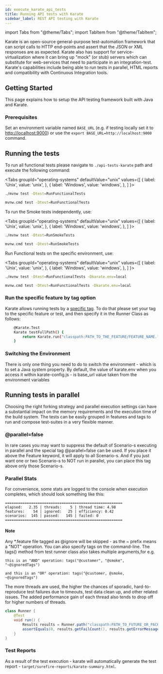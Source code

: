 ```yaml
---
id: execute_karate_api_tests
title: Running API tests with Karate
sidebar_label: REST API testing with Karate
---
```


import Tabs from "@theme/Tabs";
import TabItem from "@theme/TabItem";

Karate is an open-source general-purpose test-automation framework that can script calls to HTTP end-points and assert that the JSON or XML responses are as expected. Karate also has support for service-virtualization where it can bring up "mock" (or stub) servers which can substitute for web-services that need to participate in an integration-test. Karate's capabilities include being able to run tests in parallel, HTML reports and compatibility with Continuous Integration tools.

## Getting Started

This page explains how to setup the API testing framework built with Java and Karate.

### Prerequisites

Set an environment variable named `BASE_URL` (e.g. if testing locally set it to <http://localhost:9000>) or use the `export BASE_URL=http://localhost:9000` command.

## Running the tests

To run all functional tests please navigate to `./api-tests-karate` path and execute the following command:

<Tabs
  groupId="operating-systems"
  defaultValue="unix"
  values={[
    { label: 'Unix', value: 'unix', },
    { label: 'Windows', value: 'windows', },
  ]
}>
 <TabItem value="unix">

 ```bash
 ./mvnw test -Dtest=RunFunctionalTests
 ```

 </TabItem>
<TabItem value="windows">

 ```bash
 mvnw.cmd test -Dtest=RunFunctionalTests
 ```

 </TabItem>
 </Tabs>

 To run the Smoke tests independently, use:

<Tabs
  groupId="operating-systems"
  defaultValue="unix"
  values={[
    { label: 'Unix', value: 'unix', },
    { label: 'Windows', value: 'windows', },
  ]
}>
 <TabItem value="unix">

 ```bash
 ./mvnw test -Dtest=RunSmokeTests
 ```

 </TabItem>
<TabItem value="windows">

 ```bash
 mvnw.cmd test -Dtest=RunSmokeTests
 ```

 </TabItem>
 </Tabs>

 Run Functional tests on the specific environment, use:

<Tabs
  groupId="operating-systems"
  defaultValue="unix"
  values={[
    { label: 'Unix', value: 'unix', },
    { label: 'Windows', value: 'windows', },
  ]
}>
 <TabItem value="unix">

 ```bash
 ./mvnw test -Dtest=RunFunctionalTests -Dkarate.env=local
 ```

 </TabItem>
<TabItem value="windows">

 ```bash
 mvnw.cmd test -Dtest=RunFunctionalTests -Dkarate.env=local
 ```

 </TabItem>
 </Tabs>

### Run the specific feature by tag option

Karate allows running tests by a [specific tag](https://intuit.github.io/karate/#tags). To do that please set your tag to the specific feature or test, and then specify it in the Runner Class as follows:

```bash
    @Karate.Test
    Karate testFullPath() {
        return Karate.run("classpath:PATH_TO_THE_FEATURE/FEATURE_NAME.feature").tags("@TAG");
    }
```

### Switching the Environment

There is only one thing you need to do to switch the environment - which is to set a Java system property.
By default, the value of karate.env when you access it within karate-config.js - is base_url value taken from the environment variables

## Running tests in parallel

Choosing the right forking strategy and parallel execution settings can have a substantial impact on the memory requirements and the execution time of the build system.
The tests can be easily grouped in features and tags to run and compose test-suites in a very flexible manner.

### @parallel=false

In rare cases you may want to suppress the default of Scenario-s executing in parallel and the special tag @parallel=false can be used. If you place it above the Feature keyword, it will apply to all Scenario-s. And if you just want one or two Scenario-s to NOT run in parallel, you can place this tag above only those Scenario-s.

### Parallel Stats

For convenience, some stats are logged to the console when execution completes, which should look something like this:

```text
======================================================
elapsed:   2.35 | threads:    5 | thread time: 4.98
features:    54 | ignored:   25 | efficiency: 0.42
scenarios:  145 | passed:   145 | failed: 0
======================================================
```

#### Note

 Any *.feature file tagged as @ignore will be skipped - as the ~ prefix means a "NOT" operation.
 You can also specify tags on the command-line. The tags() method from test runner class also takes multiple arguments,for e.g.

 `this is an "AND" operation: tags("@customer", "@smoke", "~@ignoredTags")`

 `and this is an "OR" operation: tags("@customer, @smoke, ~@ignoredTags")`

 The more threads are used, the higher the chances of sporadic, hard-to-reproduce test failures due to timeouts, test data clean up, and other related issues.
 The added performance gain of each thread also tends to drop off for higher numbers of threads.

 ```java
 class Runner {
     @Test
     void run() {
         Results results = Runner.path("classpath:PATH_TO_FUTURE_OR_PACKAGE").tags("~@ignoredTags", "@YourTag").parallel(1);
         assertEquals(0, results.getFailCount(), results.getErrorMessages());
     }
 }
 ```

### Test Reports

 As a result of the test execution - karate will automatically generate the test report - `target/surefire-reports/karate-summary.html`.
 